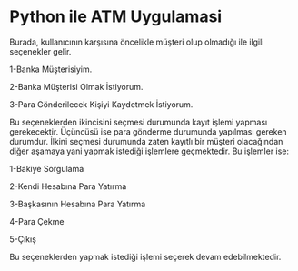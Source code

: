 # Python ile ATM Uygulamasi
Burada, kullanıcının karşısına öncelikle müşteri olup olmadığı ile ilgili seçenekler gelir.

1-Banka Müşterisiyim.

2-Banka Müşterisi Olmak İstiyorum.

3-Para Gönderilecek Kişiyi Kaydetmek İstiyorum.

Bu seçeneklerden ikincisini seçmesi durumunda kayıt işlemi yapması gerekecektir. Üçüncüsü ise para gönderme durumunda yapılması gereken durumdur. İlkini seçmesi durumunda
zaten kayıtlı bir müşteri olacağından diğer aşamaya yani yapmak istediği işlemlere geçmektedir. Bu işlemler ise:

1-Bakiye Sorgulama

2-Kendi Hesabına Para Yatırma

3-Başkasının Hesabına Para Yatırma

4-Para Çekme

5-Çıkış

Bu seçeneklerden yapmak istediği işlemi seçerek devam edebilmektedir.
